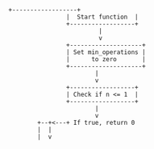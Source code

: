     +------------------+
                    |  Start function  |
                    +------------------+
                             |
                             v
                    +--------------------+
                    | Set min_operations |
                    |      to zero       |
                    +--------------------+
                            |
                            v
                    +------------------+
                    | Check if n <= 1  |
                    +------------------+
                            |
                            v
            +--+<---+ If true, return 0
            |  |
            |  v
